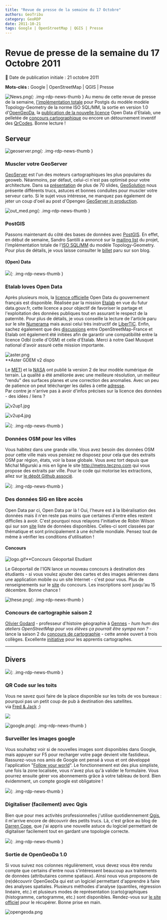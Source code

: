 ```yaml
---
title: "Revue de presse de la semaine du 17 Octobre"
authors: GeoTribu
category: GeoRDP
date: 2011-10-21
tags: Google | OpenStreetMap | QGIS | Presse
---
```


# Revue de presse de la semaine du 17 Octobre 2011


:calendar: Date de publication initiale : 21 octobre 2011

**Mots-clés :** Google | OpenStreetMap | QGIS | Presse


![News.png](https://cdn.geotribu.fr/images/internal/icons-rdp-news/news.png){: .img-rdp-news-thumb }
Au menu de cette revue de presse de la semaine, [l'implémentation totale](#news12) pour Postgis du modèle modèle Topology-Geometry de la norme ISO SQL/MM, la sortie en version 1.0 d'[OpenGeoDa](#news13), la [publication de la nouvelle licence](news21) Open Data d'Etalab, une pelletée de [concours cartographique](#concours) ou encore un détournement inventif des [QrCodes](#news41). Bonne lecture !




## Serveur

 ![geoserver.png](http://geotribu.net/sites/default/files/Tuto/img/Blog/geoserver.png){: .img-rdp-news-thumb }

### Muscler votre GeoServer

 [GeoServer](http://geoserver.org/display/GEOS/Welcome) est l'un des moteurs cartographiques les plus populaires du geoweb. Néanmoins, par défaut, celui-ci n'est pas optimisé pour votre architecture. Dans sa [présentation](http://demo.geo-solutions.it/share/foss4g2011/gs_steroids_sgiannec_foss4g2011.pdf) de plus de 70 slides, [GeoSolution](http://www.geo-solutions.it/) nous présente différents trucs, astuces et bonnes conduites pour muscler votre serveur carto. Si le sujet vous intéresse, ne manquez pas également de jeter un coup d'oeil au post d'Opengeo [GeoServer in production](http://opengeo.org/publications/geoserver-production/).  



 ![out_med.png](https://cdn.geotribu.fr/img/logos-icones/logiciels_librairies/postgis.png){: .img-rdp-news-thumb }

### PostGIS

 Passons maintenant du côté des bases de données avec [PostGIS](http://postgis.refractions.net/). En effet, en début de semaine, Sandro Santilli a annoncé sur la [mailing list](http://permalink.gmane.org/gmane.comp.gis.postgis/28756) du projet, l'implémentation totale de l'[ISO SQL/MM](http://www.iso.org/iso/fr/catalogue_detail.htm?csnumber=53698) du modèle Topology-Geometry. Pour plus de détails, je vous laisse consulter le [billet](http://strk.keybit.net/blog/2011/10/14/postgis-topology-iso-sqlmm-complete/) paru sur son blog.




#### (Open) Data

 ![](https://cdn.geotribu.fr/images/internal/icons-rdp-news/world.png){: .img-rdp-news-thumb }

### Etalab loves Open Data

 Après plusieurs mois, la [licence officielle](http://www.etalab.gouv.fr/article-etalab-publie-la-licence-ouverte-open-licence-86708897.html) Open Data du gouvernement français est disponible. Réalisée par la mission [Etalab](http://www.etalab.gouv.fr/) en vue du futur data.gouv.fr, cette licence a pour objectif de favoriser le partage et l'exploitation des données publiques tout en assurant le respect de la paternité. Pour plus de détails, je vous conseille la lecture de l'article paru sur le site [Numerama](http://www.numerama.com/magazine/20231-open-data-etalab-devoile-une-licence-ouverte-pour-les-donnees-publiques.html) mais aussi celui très instructif de [LiberTIC](bertic.wordpress.com/2011/07/05/pourquoi-ny-a-t-il-pas-de-consensus-sur-une-licence-open-data-en-france/). Enfin, sachez également que des [discussions](http://comments.gmane.org/gmane.comp.gis.openstreetmap.region.fr/34232) entre OpenStreetMap-France et Etalab ont également été initiées afin de garantir une compatibilité entre la licence Odbl (celle d'OSM) et celle d'Etalab. Merci à notre Gael Musquet national d'avoir assuré cette mission importante.




 ![aster.png](/sites/default/files/Tuto/img/Blog/aster.png)  
 **Aster GDEM v2 dispo

 Le [METI](http://www.meti.go.jp/english/) et la [NASA](http://www.nasa.gov/) ont publié la version 2 de leur modèle numérique de terrain. La qualité a été améliorée avec une meilleure résolution, un meilleur "rendu" des surfaces planes et une correction des anomalies. Avec un peu de patience on peut télécharger les dalles à cette [adresse](http://www.gdem.aster.ersdac.or.jp/index.jsp).  
 Par contre je n'arrive pas à avoir d'infos précises sur la licence des données - des idées / liens ?

 ![v2up1.jpg](http://www.ersdac.or.jp/GDEM/E/image/v2up1.jpg)

 ![v2up4.jpg](http://www.ersdac.or.jp/GDEM/E/image/v2up4.jpg)




 ![](https://cdn.geotribu.fr/images/internal/icons-rdp-news/world.png){: .img-rdp-news-thumb }

### Données OSM pour les villes

 Vous habitez dans une grande ville. Vous avez besoin des données OSM pour cette ville mais vous pensiez ne disposez pour cela que des extraits OSM par région, états, voir la base globale. Vous avez tort depuis que Michal Migurski a mis en ligne le site <http://metro.teczno.com> qui vous propose des extraits par ville. Pour le code qui motorise les extractions, allez sur [le dépôt Github associé](https://github.com/migurski/Extractotron/).




 ![](https://cdn.geotribu.fr/images/internal/icons-rdp-news/world.png){: .img-rdp-news-thumb }

### Des données SIG en libre accès

 Open Data par ci, Open Data par là ! Oui, l'heure est à la libéralisation des données mais il n'en reste pas moins que certaines d'entre elles restent difficiles à avoir. C'est pourquoi nous relayons l'initiative de Robin Wilson qui sur son [site](http://freegisdata.rtwilson.com/) liste de données disponibles. Celles-ci sont classées par thématique et sont principalement à une échelle mondiale. Pensez tout de même à vérifier les conditions d'utilisation !




#### Concours

 ![logo.gif](/sites/default/files/Tuto/img/Blog/IGN/logo.gif)**Concours Géoportail Etudiant

 Le Géoportail de l'IGN lance un nouveau concours à destination des étudiants - si vous voulez ajouter des cartes et des images aériennes dans une application mobile ou un site Internet - c'est pour vous. Plus de renseignements sur le [site](http://concours-api.ign.fr/etudiant/) du concours. Les inscriptions sont jusqu'au 15 décembre. Bonne chance !




 ![these.png](http://88.191.39.115/fabien/geotribu/logos/chapeau_these.png){: .img-rdp-news-thumb }

### Concours de cartographie saison 2

 [Olivier Godard](http://hgplace.blogspot.com/) - professeur d'histoire géographie à [Gennes](http://goo.gl/h3pmV) - *hum hum des ateliers OpenStreetMap pour vos élèves ça pourrait être sympa non ?* - lance la saison 2 du [concours de cartographie](http://concourscarto.blogspot.com/) - cette année ouvert à trois collèges. Excellente [initiative](http://www.viadeo.com/hub/forums/detaildiscussion/?containerId=0021x5ptrw2kze19&action=messageDetail&messageId=0021j4gkwf6qgoxu&forumId=0021ri78trqxdxls) pour les apprentis cartographes.




----

## Divers

 ![](https://cdn.geotribu.fr/images/internal/icons-rdp-news/world.png){: .img-rdp-news-thumb }

### QR Code sur les toits

 Vous ne savez quoi faire de la place disponible sur les toits de vos bureaux : pourquoi pas un petit coup de pub à destination des satellites.  
 via [Fred & Jack](http://www.aestetype.com/) ;)

 ![](http://didoune.fr/blog/wp-content/uploads/2011/10/qr-code-google-map.jpg)




  ![google.png](http://geotribu.nethttps://cdn.geotribu.fr/images/logos-icones/entreprises_association/google/google.webp){: .img-rdp-news-thumb }

### Surveiller les images google

 Vous souhaitez voir si de nouvelles images sont disponibles dans Google, mais appuyer sur F5 pour recharger votre page devient vite fastidieux. Rassurez-vous nos amis de Google ont pensé à vous et ont développé l'application "[Follow your world](http://google-latlong.blogspot.com/2011/10/follow-your-world-now-in-43-more.html)". Le fonctionnement est des plus simpliste, une fois la zone localisée, vous n'avez plus qu'à valider le formulaire. Vous pourrez ensuite gérer vos abonnements grâce à votre tableau de bord. Bien évidemment, un compte google est obligatoire !




 ![](https://cdn.geotribu.fr/images/internal/icons-rdp-news/world.png){: .img-rdp-news-thumb }

### Digitaliser (facilement) avec Qgis

 Bien que pour mes activités professionnelles j'utilise quotidiennement [Qgis](http://www.qgis.org/), il m'arrive encore de découvrir des petits trucs. Là, c'est grâce au blog de [Darren Cope](http://darrencope.com/2011/10/19/qgis-topological-editing/), que j'ai appris une nouvelle astuce du logiciel permettant de digitaliser facilement tout en gardant une topologie correcte.




 ![](https://cdn.geotribu.fr/images/internal/icons-rdp-news/world.png){: .img-rdp-news-thumb }

### Sortie de OpenGeoDa 1.0

 Si vous suivez nos colonnes régulièrement, vous devez vous être rendu compte que certains d'entre nous s'intéressent beaucoup aux traitements de données (attributaires comme spatiaux). Ainsi nous vous proposons de (re)découvrir OpenGeoDa qui est un logiciel permettant d'apprendre à faire des analyses spatiales. Plusieurs méthodes d'analyse (quantiles, régression linéaire, etc.) et plusieurs modes de représentation (carto)graphiques (histogramme, cartogramme, etc.) sont disponibles. Rendez-vous sur [le site officiel](http://geodacenter.asu.edu/software/downloads) pour le récupérer. Bonne prise en main.




 ![opengeoda.png](http://geotribu.net/sites/default/files/Tuto/img/Blog/divers/opengeoda.png)
